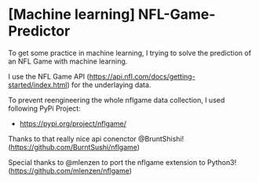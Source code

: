# [Machine learning] NFL-Game-Predictor
To get some practice in machine learning, I trying to solve the prediction of an NFL Game with machine learning.

I use the NFL Game API (https://api.nfl.com/docs/getting-started/index.html) for the underlaying data.

To prevent reengineering the whole nflgame data collection, I used following PyPi Project:
- https://pypi.org/project/nflgame/

Thanks to that really nice api conenctor @BruntShishi! (https://github.com/BurntSushi/nflgame)

Special thanks to @mlenzen to port the nflgame extension to Python3! (https://github.com/mlenzen/nflgame)
